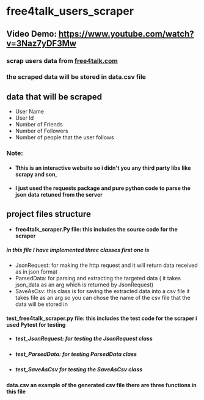 # free4talk_users_scraper
## Video Demo: <https://www.youtube.com/watch?v=3Naz7yDF3Mw>


### scrap users data from [free4talk.com](https://www.free4talk.com/) 

### the scraped data will be stored in data.csv file

## data that will be scraped 
- User Name 
- User Id
- Number of Friends
- Number of Followers
- Number of people that the user follows

### Note: 
- #### Tthis is an interactive website so i didn't you any third party libs like scrapy and son, 
- #### I just used the requests package and pure python code to parse the json data retuned from the server  


## project files structure

- #### free4talk_scraper.Py file: this includes the source code for the scraper 
##### in this file I have implemented three classes first one is
- JsonRequest: for making the http request and it will return data received as in json format
- ParsedData: for parsing and extracting the targeted data ( it takes json_data as an arg which is returned by JsonRequest)
 - SaveAsCsv: this class is for saving the extracted data into a csv file it takes file as an arg so you can chose the name of the csv file that the data will be stored in  
#### test_free4talk_scraper.py file: this includes the test code for the scraper i used Pytest for testing 
- ##### test_JsonRequest: for testing the JsonRequest class 
- ##### test_ParsedData: for testing ParsedData class 
- ##### test_SaveAsCsv for testing the SaveAsCsv class 

#### data.csv an example of the generated csv file there are three functions in this file 
